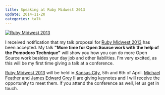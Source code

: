 ```yaml
---
title: Speaking at Ruby Midwest 2013
update: 2014-11-20
categories: talk
---
```


<a href="http://farm9.staticflickr.com/8225/8457381969_a4ecae5eff_z.jpg" title="Ruby Midwest 2013" class="fancybox"><img src="http://farm9.staticflickr.com/8225/8457381969_a4ecae5eff.jpg" class="center" alt="Ruby Midwest 2013"/></a>


I received notification that my talk proposal for [Ruby Midwest 2013](http://www.rubymidwest.com/) has been accepted.  My talk **"More time for Open Source work with the help of the Pomodoro Technique"** will show you how you can do more Open Source work besides your day job and other liabilities. I'm very excited, as this will be my first time giving a talk at a conference.


[Ruby Midwest 2013](http://www.rubymidwest.com/) will be held in [Kansas City](http://www.kansascity.com/), 5th and 6th of April. [Michael Feather](http://www.twitter.com/mfeathers) and [James Edward Grey II](http://www.twitter.com/JEG2) are giving keynotes and I will receive the opportunity to meet them.  If you attend the conference as well, let us get in touch.

